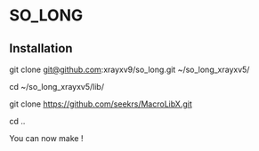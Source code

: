 # SO_LONG

## Installation

git clone git@github.com:xrayxv9/so_long.git ~/so_long_xrayxv5/

cd ~/so_long_xrayxv5/lib/

git clone https://github.com/seekrs/MacroLibX.git

cd ..

You can now make !
